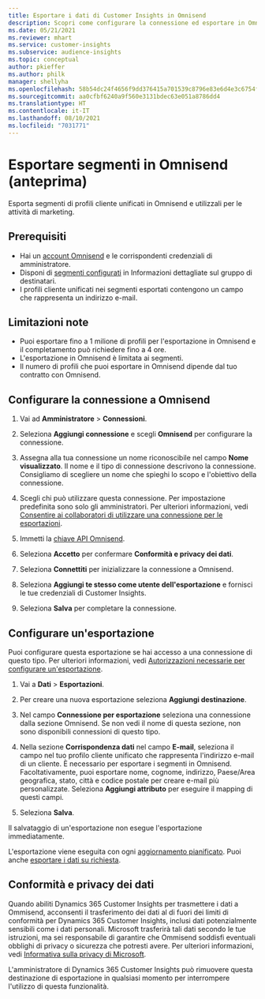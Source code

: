 ```yaml
---
title: Esportare i dati di Customer Insights in Omnisend
description: Scopri come configurare la connessione ed esportare in Omnisend.
ms.date: 05/21/2021
ms.reviewer: mhart
ms.service: customer-insights
ms.subservice: audience-insights
ms.topic: conceptual
author: pkieffer
ms.author: philk
manager: shellyha
ms.openlocfilehash: 58b54dc24f4656f9dd376415a701539c8796e83e6d4e3c6754f5627ce77c5685
ms.sourcegitcommit: aa0cfbf6240a9f560e3131bdec63e051a8786dd4
ms.translationtype: HT
ms.contentlocale: it-IT
ms.lasthandoff: 08/10/2021
ms.locfileid: "7031771"
---
```

# <a name="export-segments-to-omnisend-preview"></a>Esportare segmenti in Omnisend (anteprima)

Esporta segmenti di profili cliente unificati in Omnisend e utilizzali per le attività di marketing.

## <a name="prerequisites"></a>Prerequisiti

-   Hai un [account Omnisend](https://www.omnisend.com/) e le corrispondenti credenziali di amministratore.
-   Disponi di [segmenti configurati](segments.md) in Informazioni dettagliate sul gruppo di destinatari.
-   I profili cliente unificati nei segmenti esportati contengono un campo che rappresenta un indirizzo e-mail.

## <a name="known-limitations"></a>Limitazioni note

- Puoi esportare fino a 1 milione di profili per l'esportazione in Omnisend e il completamento può richiedere fino a 4 ore.
- L'esportazione in Omnisend è limitata ai segmenti.
- Il numero di profili che puoi esportare in Omnisend dipende dal tuo contratto con Omnisend.

## <a name="set-up-connection-to-omnisend"></a>Configurare la connessione a Omnisend

1. Vai ad **Amministratore** > **Connessioni**.

1. Seleziona **Aggiungi connessione** e scegli **Omnisend** per configurare la connessione.

1. Assegna alla tua connessione un nome riconoscibile nel campo **Nome visualizzato**. Il nome e il tipo di connessione descrivono la connessione. Consigliamo di scegliere un nome che spieghi lo scopo e l'obiettivo della connessione.

1. Scegli chi può utilizzare questa connessione. Per impostazione predefinita sono solo gli amministratori. Per ulteriori informazioni, vedi [Consentire ai collaboratori di utilizzare una connessione per le esportazioni](connections.md#allow-contributors-to-use-a-connection-for-exports).

1. Immetti la [chiave API Omnisend](https://support.omnisend.com/en/articles/1061890-generating-api-key).

1. Seleziona **Accetto** per confermare **Conformità e privacy dei dati**.

1. Seleziona **Connettiti** per inizializzare la connessione a Omnisend.

1. Seleziona **Aggiungi te stesso come utente dell'esportazione** e fornisci le tue credenziali di Customer Insights.

1. Seleziona **Salva** per completare la connessione.

## <a name="configure-an-export"></a>Configurare un'esportazione

Puoi configurare questa esportazione se hai accesso a una connessione di questo tipo. Per ulteriori informazioni, vedi [Autorizzazioni necessarie per configurare un'esportazione](export-destinations.md#set-up-a-new-export).

1. Vai a **Dati** > **Esportazioni**.

1. Per creare una nuova esportazione seleziona **Aggiungi destinazione**.

1. Nel campo **Connessione per esportazione** seleziona una connessione dalla sezione Omnisend. Se non vedi il nome di questa sezione, non sono disponibili connessioni di questo tipo.

1. Nella sezione **Corrispondenza dati** nel campo **E-mail**, seleziona il campo nel tuo profilo cliente unificato che rappresenta l'indirizzo e-mail di un cliente. È necessario per esportare i segmenti in Omnisend. Facoltativamente, puoi esportare nome, cognome, indirizzo, Paese/Area geografica, stato, città e codice postale per creare e-mail più personalizzate. Seleziona **Aggiungi attributo** per eseguire il mapping di questi campi.

1. Seleziona **Salva**.

Il salvataggio di un'esportazione non esegue l'esportazione immediatamente.

L'esportazione viene eseguita con ogni [aggiornamento pianificato](system.md#schedule-tab). Puoi anche [esportare i dati su richiesta](export-destinations.md#run-exports-on-demand). 


## <a name="data-privacy-and-compliance"></a>Conformità e privacy dei dati

Quando abiliti Dynamics 365 Customer Insights per trasmettere i dati a Ommisend, acconsenti il trasferimento dei dati al di fuori dei limiti di conformità per Dynamics 365 Customer Insights, inclusi dati potenzialmente sensibili come i dati personali. Microsoft trasferirà tali dati secondo le tue istruzioni, ma sei responsabile di garantire che Ommisend soddisfi eventuali obblighi di privacy o sicurezza che potresti avere. Per ulteriori informazioni, vedi [Informativa sulla privacy di Microsoft](https://go.microsoft.com/fwlink/?linkid=396732).

L'amministratore di Dynamics 365 Customer Insights può rimuovere questa destinazione di esportazione in qualsiasi momento per interrompere l'utilizzo di questa funzionalità.
